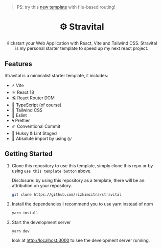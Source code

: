> PS: try this [new template](https://github.com/rizkimcitra/zippy-react) with file-based routing!

# <p align="center">⚙️ Stravital</p>

<p align="center">Kickstart your Web Application with React, Vite and Tailwind CSS.
Stravital is my personal starter template to speed up my next react project.
</p>

## Features

Stravital is a minimalist starter template, it includes:

- ⚡️ Vite
- ⚛️ React 18
- 🏄 React Router DOM
- 💎 TypeScript (of course)
- 💨 Tailwind CSS
- 🔨 Eslint
- 🌀 Prettier
- ☄️ Conventional Commit
- 📡 Huksy & Lint Staged
- 🎯 Absolute import by using `@/`

## Getting Started

1. Clone this repository
   to use this template, simply clone this repo or by using `use this template button` above.

   Disclosure: by using this repository as a template, there will be an attribution on your repository.

   ```bash
   git clone https://github.com/rizkimcitra/stravital
   ```

2. Install the dependencies
   I recommend you to use yarn instead of npm
   ```bash
   yarn install
   ```
3. Start the development server
   ```bash
   yarn dev
   ```
   look at [http://localhost:3000](http://localhost:3000) to see the development server running.

